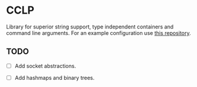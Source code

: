 # CCLP

Library for superior string support, type independent containers and command line arguments. For an example configuration use [this repository](https://gitlab.com/InnocentZero/cclp-example).

## TODO

- [ ] Add socket abstractions.
- [ ] Add hashmaps and binary trees.

